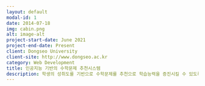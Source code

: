 ```yaml
---
layout: default
modal-id: 1
date: 2014-07-18
img: cabin.png
alt: image-alt
project-start-date: June 2021
project-end-date: Present
client: Dongseo University
client-site: http://www.dongseo.ac.kr
category: Web Development
title: 인공지능 기반의 수학문제 추천시스템
description: 학생의 성취도를 기반으로 수학문제를 추천으로 학습능력을 증진시킬 수 있도록 하는 인공지능 기반의 수학문제 추천시스템입니다.
---
```

